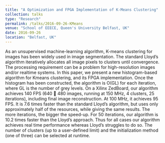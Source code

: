 ```yaml
---
title: "A Optimization and FPGA Implementation of K-Means Clustering"
collection: talks
type: "Research"
permalink: /talks/2016-09-26-KMeans
venue: "School of EEECE, Queen's University Belfast, UK"
date: 2016-09-26
location: "Belfast, UK"
---
```

As an unsupervised machine-learning algorithm, K-means clustering for images has been widely used in image segmentation. The standard Lloyd’s algorithm iteratively allocates all image pixels to clusters until convergence. The processing requirement can be a problem for high-resolution images and/or realtime systems. In this paper, we present a new histogram-based algorithm for Kmeans clustering, and its FPGA implementation. Once the histogram has been constructed, the algorithm is O(GL) for each iteration, where GL is the number
of grey levels. On a Xilinx ZedBoard, our algorithm achieves 140 FPS (640  480 images, running at 150 MHz, 4 clusters, 25 iterations), including final image reconstruction. At 100 MHz, it achieves 95 FPS. It is 7.6 times faster than the standard Lloyd’s algorithm, but uses only approximately half of the resources, while giving the same results. The more iterations, the bigger the speed-up. For 50 iterations, our algorithm is 10.2 times faster than the Lloyd’s approach. Thus for all cases our algorithm achieves real time performance whereas Lloyd’s struggles to do so. The number of clusters (up to a user-defined limit) and the initialization method (one of three) can be selected at runtime.